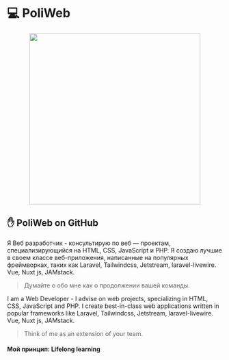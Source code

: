 # 💻 PoliWeb

<p align="center"><img src="https://poliweb.github.io/images/WebDevloper2.svg" width="400"></p>

## ✋ PoliWeb on GitHub

Я Веб разработчик - консультирую по веб — проектам, специализирующийся на HTML, CSS, JavaScript и PHP. Я создаю лучшие в своем классе веб-приложения, написанные на популярных фреймворках, таких как Laravel, Tailwindcss, Jetstream, laravel-livewire.
Vue, Nuxt js, JAMstack.
> Думайте о обо мне как о продолжении вашей команды.

I am a Web Developer - I advise on web projects, specializing in HTML, CSS, JavaScript and PHP. I create best-in-class web applications written in popular frameworks like Laravel, Tailwindcss, Jetstream, laravel-livewire.
Vue, Nuxt js, JAMstack.
> Think of me as an extension of your team.

#### Мой принцип: Lifelong learning
